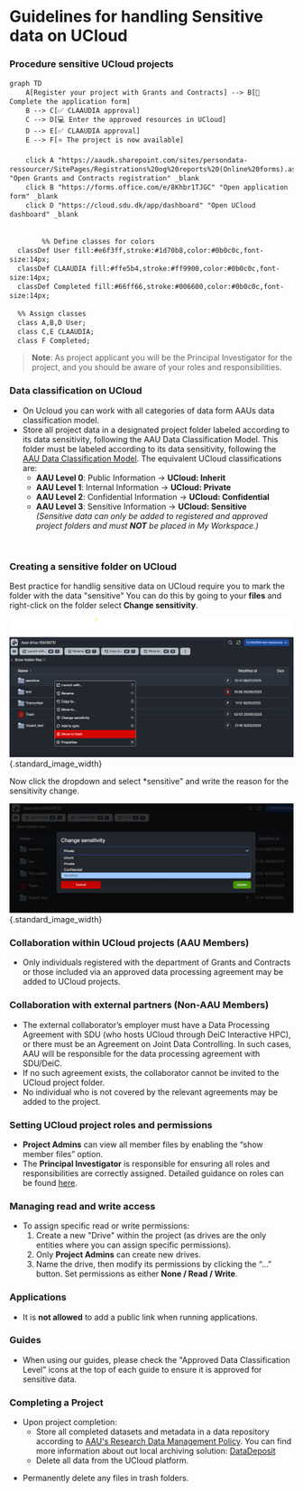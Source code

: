 # Guidelines for handling Sensitive data on UCloud

### Procedure sensitive UCloud projects
  ```mermaid
  graph TD
      A[Register your project with Grants and Contracts] --> B[📝 Complete the application form]
      B --> C[✅ CLAAUDIA approval]
      C --> D[💻 Enter the approved resources in UCloud]
      D --> E[✅ CLAAUDIA approval]
      E --> F[⭐ The project is now available]

      click A "https://aaudk.sharepoint.com/sites/persondata-ressourcer/SitePages/Registrations%20og%20reports%20(Online%20forms).aspx" "Open Grants and Contracts registration" _blank
      click B "https://forms.office.com/e/8Khbr1TJGC" "Open application form" _blank
      click D "https://cloud.sdu.dk/app/dashboard" "Open UCloud dashboard" _blank


          %% Define classes for colors
    classDef User fill:#e6f3ff,stroke:#1d70b8,color:#0b0c0c,font-size:14px;
    classDef CLAAUDIA fill:#ffe5b4,stroke:#ff9900,color:#0b0c0c,font-size:14px;
    classDef Completed fill:#66ff66,stroke:#006600,color:#0b0c0c,font-size:14px;

    %% Assign classes
    class A,B,D User;
    class C,E CLAAUDIA;
    class F Completed;
  ```

  > **Note**:  As project applicant you will be the Principal Investigator for the project, and you should be aware of your roles and responsibilities.


### Data classification on UCloud
- On Ucloud you can work with all categories of data form AAUs data classification model.
- Store all project data in a designated project folder labeled according to its data sensitivity, following the AAU Data Classification Model. This folder must be labeled according to its data sensitivity, following the [AAU Data Classification Model](https://www.security.aau.dk/data-classification). The equivalent UCloud classifications are:
    - **AAU Level 0**: Public Information → **UCloud: Inherit**
    - **AAU Level 1**: Internal Information → **UCloud: Private**
    - **AAU Level 2**: Confidential Information → **UCloud: Confidential**
    - **AAU Level 3**: Sensitive Information → **UCloud: Sensitive**  
    *(Sensitive data can only be added to registered and approved project folders and must **NOT** be placed in My Workspace.)*



<br>

### Creating a sensitive folder on UCloud
Best practice for handlig sensitive data on UCloud require you to mark the folder with the data "sensitive" You can do this by going to your **files** and right-click on the folder select **Change sensitivity**.

![Marking a folder in a project as sensitive in UCloud](\assets\img\UCloud\SensitiveGuide\FolderSensitive.png){.standard_image_width}

Now click the dropdown and select *sensitive" and write the reason for the sensitivity change. 

![Marking a folder as sensitive in UCloud](\assets\img\UCloud\SensitiveGuide\FolderSensitive1.png){.standard_image_width}

### Collaboration within UCloud projects (AAU Members)
- Only individuals registered with the department of Grants and Contracts or those included via an approved data processing agreement may be added to UCloud projects.

### Collaboration with external partners (Non-AAU Members)
- The external collaborator’s employer must have a Data Processing Agreement with SDU (who hosts UCloud through DeiC Interactive HPC), or there must be an Agreement on Joint Data Controlling. In such cases, AAU will be responsible for the data processing agreement with SDU/DeiC.  
- If no such agreement exists, the collaborator cannot be invited to the UCloud project folder.
- No individual who is not covered by the relevant agreements may be added to the project.

### Setting UCloud project roles and permissions
- **Project Admins** can view all member files by enabling the “show member files” option.
- The **Principal Investigator** is responsible for ensuring all roles and responsibilities are correctly assigned. Detailed guidance on roles can be found [here](https://docs.cloud.sdu.dk/guide/project-overview.html#member-roles).

### Managing read and write access
- To assign specific read or write permissions:
  1. Create a new "Drive" within the project (as drives are the only entities where you can assign specific permissions).
  2. Only **Project Admins** can create new drives.
  3. Name the drive, then modify its permissions by clicking the “…” button. Set permissions as either **None / Read / Write**.

### Applications  
-  It is **not allowed** to add a public link when running applications. 

### Guides 
- When using our guides, please check the "Approved Data Classification Level" icons at the top of each guide to ensure it is approved for sensitive data.

### Completing a Project
- Upon project completion:
   - Store all completed datasets and metadata in a data repository according to [AAU's Research Data Management Policy](https://www.ansatte.aau.dk/regler/forskning/politik-for-handtering-af-forskningsdata). You can find more information about out local archiving solution: [DataDeposit](https://www.researcher.aau.dk/guides/research-data-and-software/software-and-tools/datadeposit) 
  - Delete all data from the UCloud platform.
<!-- - Archive the project, ensuring that the final archiving date matches the GDPR notification with Grants and Contracts. -->
  - Permanently delete any files in trash folders.
  


